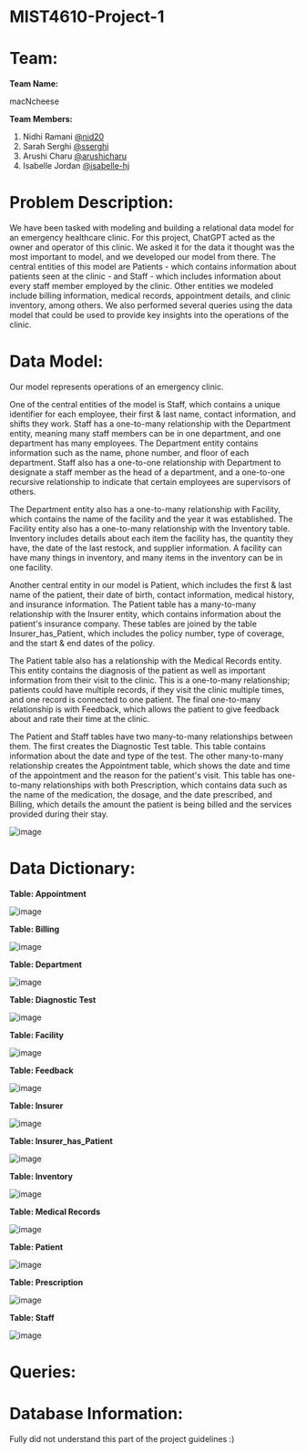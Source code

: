 # MIST4610-Project-1
# Team: 
**Team Name:**

macNcheese

**Team Members:**

1. Nidhi Ramani [@nid20](https://github.com/nid20)
2. Sarah Serghi [@sserghi](https://github.com/sserghi) 
3. Arushi Charu [@arushicharu](https://github.com/arushicharu)
4. Isabelle Jordan [@isabelle-hj](https://github.com/isabelle-hj)

# Problem Description:

We have been tasked with modeling and building a relational data model for an emergency healthcare clinic. For this project, ChatGPT acted as the owner and operator of this clinic. We asked it for the data it thought was the most important to model, and we developed our model from there. The central entities of this model are Patients - which contains information about patients seen at the clinic - and Staff - which includes information about every staff member employed by the clinic. Other entities we modeled include billing information, medical records, appointment details, and clinic inventory, among others. We also performed several queries using the data model that could be used to provide key insights into the operations of the clinic.

# Data Model:

Our model represents operations of an emergency clinic. 

One of the central entities of the model is Staff, which contains a unique identifier for each employee, their first & last name, contact information, and shifts they work. Staff has a one-to-many relationship with the Department entity, meaning many staff members can be in one department, and one department has many employees. The Department entity contains information such as the name, phone number, and floor of each department. Staff also has a one-to-one relationship with Department to designate a staff member as the head of a department, and a one-to-one recursive relationship to indicate that certain employees are supervisors of others.

The Department entity also has a one-to-many relationship with Facility, which contains the name of the facility and the year it was established. The Facility entity also has a one-to-many relationship with the Inventory table. Inventory includes details about each item the facility has, the quantity they have, the date of the last restock, and supplier information. A facility can have many things in inventory, and many items in the inventory can be in one facility.

Another central entity in our model is Patient, which includes the first & last name of the patient, their date of birth, contact information, medical history, and insurance information. The Patient table has a many-to-many relationship with the Insurer entity, which contains information about the patient's insurance company. These tables are joined by the table Insurer_has_Patient, which includes the policy number, type of coverage, and the start & end dates of the policy.

The Patient table also has a relationship with the Medical Records entity. This entity contains the diagnosis of the patient as well as important information from their visit to the clinic. This is a one-to-many relationship; patients could have multiple records, if they visit the clinic multiple times, and one record is connected to one patient. The final one-to-many relationship is with Feedback, which allows the patient to give feedback about and rate their time at the clinic.

The Patient and Staff tables have two many-to-many relationships between them. The first creates the Diagnostic Test table. This table contains information about the date and type of the test. The other many-to-many relationship creates the Appointment table, which shows the date and time of the appointment and the reason for the patient's visit. This table has one-to-many relationships with both Prescription, which contains data such as the name of the medication, the dosage, and the date prescribed, and Billing, which details the amount the patient is being billed and the services provided during their stay.

![image](https://github.com/isabelle-hj/MIST4610-Project-1/assets/148258434/ef1d7571-72d8-45b7-959f-c0d050c96d54)

# Data Dictionary: 

**Table: Appointment**

![image](https://github.com/isabelle-hj/MIST4610-Project-1/assets/148258434/0fde35cd-8b8f-4a14-bd8d-1d26c76ab392)

**Table: Billing**

![image](https://github.com/isabelle-hj/MIST4610-Project-1/assets/148258434/321d93fa-82c5-4fa9-9237-4792d8d2a3a8)

**Table: Department**

![image](https://github.com/isabelle-hj/MIST4610-Project-1/assets/148258434/7a5478e8-6b13-4020-aec7-5deb4314ff46)

**Table: Diagnostic Test**

![image](https://github.com/isabelle-hj/MIST4610-Project-1/assets/148258434/9a774f7d-83fd-48e1-a950-b43bc4d4ba86)

**Table: Facility**

![image](https://github.com/isabelle-hj/MIST4610-Project-1/assets/148258434/763d1e91-2f4d-4949-b70e-cb7091a346c6)

**Table: Feedback**

![image](https://github.com/isabelle-hj/MIST4610-Project-1/assets/148258434/16ae38b9-1365-4992-bbf8-ffbef75740de)

**Table: Insurer**

![image](https://github.com/isabelle-hj/MIST4610-Project-1/assets/148258434/dd042b54-677e-426a-88ba-36aabbc4b562)

**Table: Insurer_has_Patient**

![image](https://github.com/isabelle-hj/MIST4610-Project-1/assets/148258434/09f590de-c99e-4766-aea4-08fdfadcc9cc)

**Table: Inventory**

![image](https://github.com/isabelle-hj/MIST4610-Project-1/assets/148258434/e167a5ea-0683-4863-a7bd-51a44ddbd86c)

**Table: Medical Records**

![image](https://github.com/isabelle-hj/MIST4610-Project-1/assets/148258434/327a3bb1-22fb-4179-b27c-26885403f806)

**Table: Patient**

![image](https://github.com/isabelle-hj/MIST4610-Project-1/assets/148258434/a29550f2-e8d7-44cf-a49e-403137c1d827)

**Table: Prescription**

![image](https://github.com/isabelle-hj/MIST4610-Project-1/assets/148258434/041cf449-258a-46c1-ade1-17923ea09012)

**Table: Staff**

![image](https://github.com/isabelle-hj/MIST4610-Project-1/assets/148258434/edaeb1d5-dc56-45a4-972b-0386070eefb8)

# Queries:

# Database Information:

Fully did not understand this part of the project guidelines :) 
